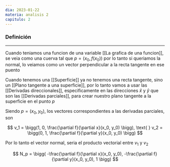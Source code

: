 ```yaml
---
dia: 2023-01-22
materia: analisis 2
capitulo: 2
---
```

### Definición
---
Cuando teniamos una funcion de una variable [[La grafica de una funcion]], se veia como una cuerva tal que $p = (x_0, f(x_0))$ por lo tanto si queriamos la normal, lo veiamos como un vector perpendicular a la recta tangente en ese puento

Cuando tenemos una [[Superficie]] ya no tenemos una recta tangente, sino un [[Plano tangente a una superficie]], por lo tanto vamos a usar las [[Derivadas direccionales]], especificamente en las direcciones $\hat{x}$ y $\hat{y}$ que son las [[Derivadas parciales]], para crear nuestro plano tangente a la superficie en el punto $p$

Siendo $p = (x_0, y_0)$, los vectores correspondientes a las derivadas parciales, son

$$ v_1 = \bigg(1, 0, \frac{\partial f}{\partial x}(x_0, y_0) \bigg), \text{ } v_2 = \bigg(0, 1, \frac{\partial f}{\partial y}(x_0, y_0) \bigg) $$

Por lo tanto el vector normal, seria el producto vectorial entre $v_1$ y $v_2$

$$ N_p = \bigg( -\frac{\partial f}{\partial x}(x_0, y_0), -\frac{\partial f}{\partial y}(x_0, y_0), 1 \bigg) $$